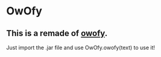 # OwOfy
This is a remade of [owofy](https://www.npmjs.com/package/owofy).
------

Just import the .jar file and use OwOfy.owofy(text) to use it!
